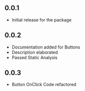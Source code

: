 ## 0.0.1

* Initial release for the package


## 0.0.2

* Documentation added for Buttons
* Description elaborated
* Passed Static Analysis

## 0.0.3

* Button OnClick Code refactored